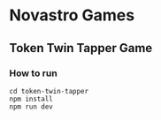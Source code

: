 # Novastro Games

## Token Twin Tapper Game

### How to run

```
cd token-twin-tapper
npm install
npm run dev
```
